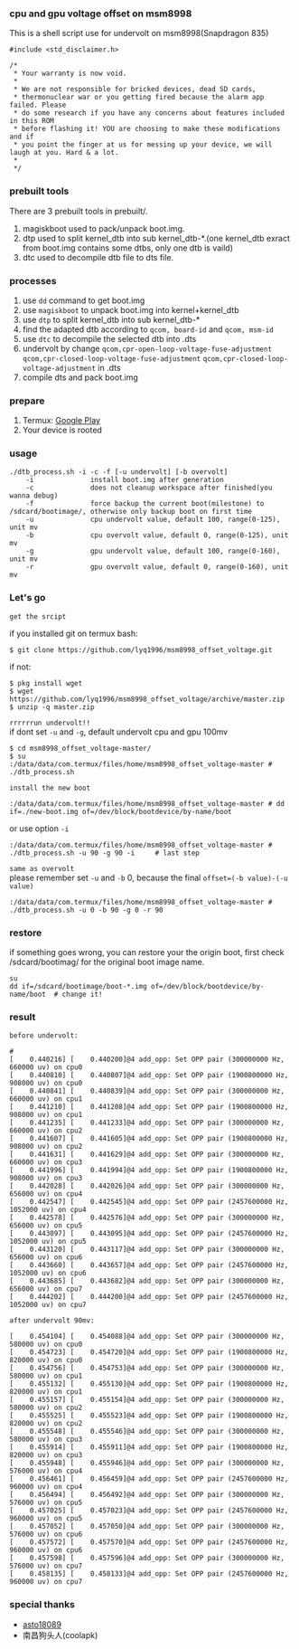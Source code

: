 ### cpu and gpu voltage offset on msm8998
This is a shell script use for undervolt on msm8998(Snapdragon 835)

```
#include <std_disclaimer.h>

/*
 * Your warranty is now void.
 *
 * We are not responsible for bricked devices, dead SD cards,
 * thermonuclear war or you getting fired because the alarm app failed. Please
 * do some research if you have any concerns about features included in this ROM
 * before flashing it! YOU are choosing to make these modifications and if
 * you point the finger at us for messing up your device, we will laugh at you. Hard & a lot.
 *
 */
```

### prebuilt tools
There are 3 prebuilt tools in prebuilt/.  
1. magiskboot used to pack/unpack boot.img.
2. dtp used to split kernel_dtb into sub kernel_dtb-*.(one kernel_dtb exract from boot.img contains some dtbs, only one dtb is vaild)
3. dtc used to decompile dtb file to dts file.

### processes
1. use `dd` command to get boot.img
2. use `magiskboot` to unpack boot.img into kernel+kernel_dtb
3. use `dtp` to split kernel_dtb into sub kernel_dtb-*
4. find the adapted dtb according to `qcom, board-id` and `qcom, msm-id`
5. use `dtc` to decompile the selected dtb into .dts
6. undervolt by change `qcom,cpr-open-loop-voltage-fuse-adjustment` `qcom,cpr-closed-loop-voltage-fuse-adjustment` `qcom,cpr-closed-loop-voltage-adjustment` in .dts
7. compile dts and pack boot.img

### prepare
1. Termux: [Google Play](https://play.google.com/store/apps/details?id=com.termux)
2. Your device is rooted

### usage
```
./dtb_process.sh -i -c -f [-u undervolt] [-b overvolt] 
    -i              install boot.img after generation
    -c              does not cleanup workspace after finished(you wanna debug)
    -f              force backup the current boot(milestone) to /sdcard/bootimage/, otherwise only backup boot on first time
    -u              cpu undervolt value, default 100, range(0-125), unit mv
    -b              cpu overvolt value, default 0, range(0-125), unit mv
    -g              gpu undervolt value, default 100, range(0-160), unit mv
    -r              gpu overvolt value, default 0, range(0-160), unit mv
```

### Let's go
`get the srcipt  `

if you installed git on termux bash:
```
$ git clone https://github.com/lyq1996/msm8998_offset_voltage.git
```
if not:
```
$ pkg install wget
$ wget https://github.com/lyq1996/msm8998_offset_voltage/archive/master.zip
$ unzip -q master.zip
```
`rrrrrrun undervolt!!`  
if dont set `-u` and `-g`, default undervolt cpu and gpu 100mv
```
$ cd msm8998_offset_voltage-master/
$ su
:/data/data/com.termux/files/home/msm8998_offset_voltage-master # ./dtb_process.sh
```

`install the new boot`  
```
:/data/data/com.termux/files/home/msm8998_offset_voltage-master # dd if=./new-boot.img of=/dev/block/bootdevice/by-name/boot
```
or use option `-i`
```
:/data/data/com.termux/files/home/msm8998_offset_voltage-master # ./dtb_process.sh -u 90 -g 90 -i     # last step
```

`same as overvolt`  
please remember set `-u` and `-b` 0, because the final `offset=(-b value)-(-u value)`
```
:/data/data/com.termux/files/home/msm8998_offset_voltage-master # ./dtb_process.sh -u 0 -b 90 -g 0 -r 90
```
### restore
if something goes wrong, you can restore your the origin boot, first check /sdcard/bootimag/ for the original boot image name.

```
su
dd if=/sdcard/bootimage/boot-*.img of=/dev/block/bootdevice/by-name/boot  # change it!
```

### result
`before undervolt:`
```
# 
[    0.440216] [    0.440200]@4 add_opp: Set OPP pair (300000000 Hz, 660000 uv) on cpu0
[    0.440810] [    0.440807]@4 add_opp: Set OPP pair (1900800000 Hz, 908000 uv) on cpu0
[    0.440841] [    0.440839]@4 add_opp: Set OPP pair (300000000 Hz, 660000 uv) on cpu1
[    0.441210] [    0.441208]@4 add_opp: Set OPP pair (1900800000 Hz, 908000 uv) on cpu1
[    0.441235] [    0.441233]@4 add_opp: Set OPP pair (300000000 Hz, 660000 uv) on cpu2
[    0.441607] [    0.441605]@4 add_opp: Set OPP pair (1900800000 Hz, 908000 uv) on cpu2
[    0.441631] [    0.441629]@4 add_opp: Set OPP pair (300000000 Hz, 660000 uv) on cpu3
[    0.441996] [    0.441994]@4 add_opp: Set OPP pair (1900800000 Hz, 908000 uv) on cpu3
[    0.442028] [    0.442026]@4 add_opp: Set OPP pair (300000000 Hz, 656000 uv) on cpu4
[    0.442547] [    0.442545]@4 add_opp: Set OPP pair (2457600000 Hz, 1052000 uv) on cpu4
[    0.442578] [    0.442576]@4 add_opp: Set OPP pair (300000000 Hz, 656000 uv) on cpu5
[    0.443097] [    0.443095]@4 add_opp: Set OPP pair (2457600000 Hz, 1052000 uv) on cpu5
[    0.443120] [    0.443117]@4 add_opp: Set OPP pair (300000000 Hz, 656000 uv) on cpu6
[    0.443660] [    0.443657]@4 add_opp: Set OPP pair (2457600000 Hz, 1052000 uv) on cpu6
[    0.443685] [    0.443682]@4 add_opp: Set OPP pair (300000000 Hz, 656000 uv) on cpu7
[    0.444202] [    0.444200]@4 add_opp: Set OPP pair (2457600000 Hz, 1052000 uv) on cpu7
```
`after undervolt 90mv:`
```
[    0.454104] [    0.454088]@4 add_opp: Set OPP pair (300000000 Hz, 580000 uv) on cpu0
[    0.454723] [    0.454720]@4 add_opp: Set OPP pair (1900800000 Hz, 820000 uv) on cpu0
[    0.454756] [    0.454753]@4 add_opp: Set OPP pair (300000000 Hz, 580000 uv) on cpu1
[    0.455132] [    0.455130]@4 add_opp: Set OPP pair (1900800000 Hz, 820000 uv) on cpu1
[    0.455157] [    0.455154]@4 add_opp: Set OPP pair (300000000 Hz, 580000 uv) on cpu2
[    0.455525] [    0.455523]@4 add_opp: Set OPP pair (1900800000 Hz, 820000 uv) on cpu2
[    0.455548] [    0.455546]@4 add_opp: Set OPP pair (300000000 Hz, 580000 uv) on cpu3
[    0.455914] [    0.455911]@4 add_opp: Set OPP pair (1900800000 Hz, 820000 uv) on cpu3
[    0.455948] [    0.455946]@4 add_opp: Set OPP pair (300000000 Hz, 576000 uv) on cpu4
[    0.456461] [    0.456459]@4 add_opp: Set OPP pair (2457600000 Hz, 960000 uv) on cpu4
[    0.456494] [    0.456492]@4 add_opp: Set OPP pair (300000000 Hz, 576000 uv) on cpu5
[    0.457025] [    0.457023]@4 add_opp: Set OPP pair (2457600000 Hz, 960000 uv) on cpu5
[    0.457052] [    0.457050]@4 add_opp: Set OPP pair (300000000 Hz, 576000 uv) on cpu6
[    0.457572] [    0.457570]@4 add_opp: Set OPP pair (2457600000 Hz, 960000 uv) on cpu6
[    0.457598] [    0.457596]@4 add_opp: Set OPP pair (300000000 Hz, 576000 uv) on cpu7
[    0.458135] [    0.458133]@4 add_opp: Set OPP pair (2457600000 Hz, 960000 uv) on cpu7
```

### special thanks
* [asto18089](https://github.com/asto18089)
* 南昌狗头人(coolapk)